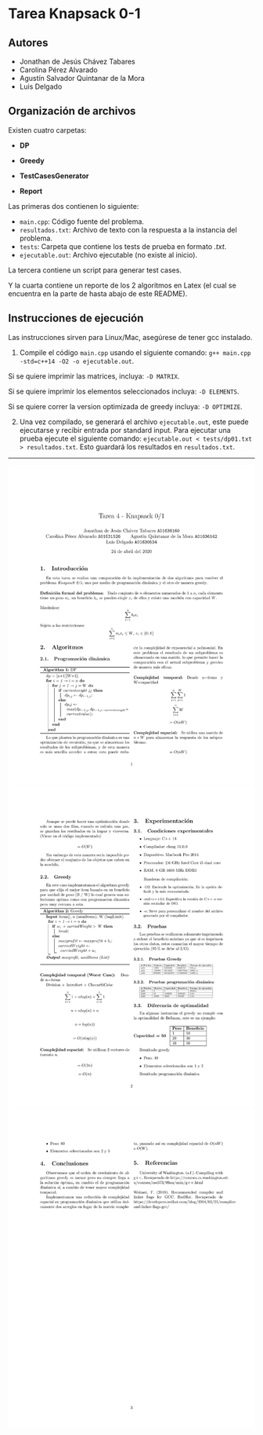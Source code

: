 # Tarea Knapsack 0-1

## Autores

- Jonathan de Jesús Chávez Tabares
- Carolina Pérez Alvarado
- Agustín Salvador Quintanar de la Mora
- Luis Delgado

## Organización de archivos

Existen cuatro carpetas:

- **DP**

- **Greedy**

- **TestCasesGenerator**

- **Report**

Las primeras dos contienen lo siguiente:

- `main.cpp`: Código fuente del problema.
- `resultados.txt`: Archivo de texto con la respuesta a la instancia del problema.
- `tests`: Carpeta que contiene los tests de prueba en formato _.txt_.
- `ejecutable.out`: Archivo ejecutable (no existe al inicio).

La tercera contiene un script para generar test cases.

Y la cuarta contiene un reporte de los 2 algoritmos en Latex (el cual se encuentra en la parte de hasta abajo de este README).

## Instrucciones de ejecución

Las instrucciones sirven para Linux/Mac, asegúrese de tener gcc instalado.

1. Compile el código `main.cpp` usando el siguiente comando: `g++ main.cpp -std=c++14 -O2 -o ejecutable.out`.

Si se quiere imprimir las matrices, incluya: `-D MATRIX`.

Si se quiere imprimir los elementos seleccionados incluya: `-D ELEMENTS`.

Si se quiere correr la version optimizada de greedy incluya: `-D OPTIMIZE`.

2. Una vez compilado, se generará el archivo `ejecutable.out`, este puede ejecutarse y recibir entrada por standard input. Para ejecutar una prueba ejecute el siguiente comando: `ejecutable.out < tests/dp01.txt > resultados.txt`. Esto guardará los resultados en `resultados.txt`.

---

![Page 1](Report/Reporte-page-001.jpg)
![Page 2](Report/Reporte-page-002.jpg)
![Page 3](Report/Reporte-page-003.jpg)

